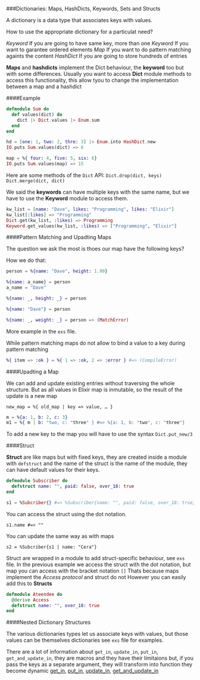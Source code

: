 ###Dictionaries: Maps, HashDicts, Keywords, Sets and Structs

A dictionary is a data type that associates keys with values.

How to use the appropriate dictionary for a particulat need?

*Keyword* If you are going to have same key, more than one
*Keyword* If you want to garantee ordered elements
*Map* If you want to do pattern matching againts the content
*HashDict* If you are going to store hundreds of entries

**Maps** and **hashdicts** implement the Dict behaviour, the **keyword** too but with some differences.
Usually you want to access **Dict** module methods to access this functionality, this allow tyou to change the implementation between a map and a hashdict

####Example
```elixir
defmodule Sum do
  def values(dict) do
    dict |> Dict.values |> Enum.sum
  end
end

hd = [one: 1, two: 2, thre: 3] |> Enum.into HashDict.new
IO.puts Sum.values(dict) => 6

map = %{ four: 4, five: 5, six: 6}
IO.puts Sum.values(map) => 15
```

Here are some methods of the `Dict` API:
`Dict.drop(dict, keys)`
`Dict.merge(dict, dict)`

We said the **keywords** can have multiple keys with the same name, but we have to use the **Keyword** module to access them.

```elixir
kw_list = [name: "Dave", likes: "Programming", likes: "Elixir"]
kw_list[:likes] => "Programming"
Dict.get(kw_list, :likes) => Programming
Keyword.get_values(kw_list, :likes) => ["Programming", "Elixir"]
```

####Pattern Matching and Upadting Maps

The question we ask the most is thoes our map have the following keys?

How we do that:

```elixir
person = %{name: "Dave", height: 1.99}

%{name: a_name} = person
a_name = "Dave"

%{name: _, height: _} = person

%{name: "Dave"} = person

%{name: _, weight: _} = person => (MatchError)
```

More example in the `exs` file.

While pattern matching maps do not allow to bind a value to a key during pattern matching

```elixir
%{ item => :ok } = %{ 1 => :ok, 2 => :error } #=> (CompileError)
```

####Upadting a Map

We can add and update existing entries without traversing the whole structure. But as all values in Elixir map is inmutable, so the result of the update is a new map

`new_map = %{ old_map | key => value, … }`

```elixir
m = %{a: 1, b: 2, c: 3}
m1 = %{ m | b: "two, c: "three" } #=> %{a: 1, b: "two", c: "three"}
```

To add a new key to the map you will have to use the syntax
`Dict.put_new/3`


####Struct

**Struct** are like maps but with fixed keys, they are created inside a module with `defstruct` and the name of the struct is the name of the module, they can have default values for their keys.

```elixir
defmodule Subscriber do
  defstruct name: "", paid: false, over_18: true
end

s1 = %Subcriber{} #=> %Subscriber{name: "", paid: false, over_18: true}
```

You can access the struct using the dot notation.

`s1.name #=> ""`

You can update the same way as with maps

`s2 = %Subcriber{s1 | name: "Cera"}`

Struct are wrapped in a module to add struct-specific behaviour, see `exs` file.
In the previous example we access the struct with the dot notation, but map you can access with the bracket notation `[]`
Thats because maps implement the *Access protocol* and struct do not
However you can easily add this to **Structs**

```elixir
defmodule Ateendee do
  @derive Access
  defstruct name: "", over_18: true
end
```

####Nested Dictionary Structures

The various dictionaries types let us associate keys with values, but those values can be themselves dictionaries
see `exs` file for examples.

There are a lot of information about `get_in`, `update_in`, `put_in`, `get_and_update_in`, they are macros and they have their limitaions but, if you pass the keys as a separate argument, they will transform into function they become dynamic
[get_in](http://elixir-lang.org/docs/stable/elixir/Kernel.html#get_in/2), [put_in](http://elixir-lang.org/docs/stable/elixir/Kernel.html#put_in/3), [update_in](http://elixir-lang.org/docs/stable/elixir/Kernel.html#update_in/2), [get_and_update_in](http://elixir-lang.org/docs/stable/elixir/Kernel.html#get_and_update_in/3)
